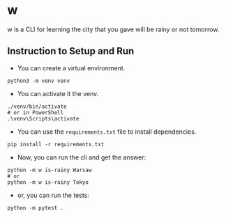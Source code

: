 # w

w is a CLI for learning the city that you gave will be rainy or not tomorrow.

## Instruction to Setup and Run
* You can create a virtual environment.
```shell
python3 -m venv venv
```

* You can activate it the venv.
```shell
./venv/bin/activate 
# or in PowerShell
.\venv\Scripts\activate
```

* You can use the `requirements.txt` file to install dependencies.
```shell
pip install -r requirements.txt
```

* Now, you can run the cli and get the answer:
```shell
python -m w is-rainy Warsaw
# or 
python -m w is-rainy Tokyo
```

* or, you can run the tests:
```shell
python -m pytest .
```